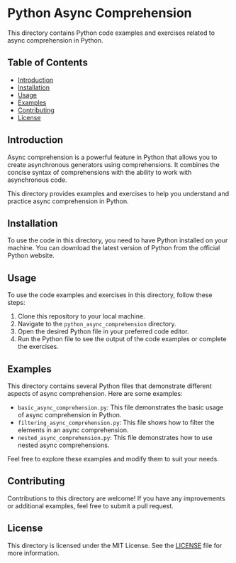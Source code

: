 # Python Async Comprehension

This directory contains Python code examples and exercises related to async comprehension in Python.

## Table of Contents

- [Introduction](#introduction)
- [Installation](#installation)
- [Usage](#usage)
- [Examples](#examples)
- [Contributing](#contributing)
- [License](#license)

## Introduction

Async comprehension is a powerful feature in Python that allows you to create asynchronous generators using comprehensions. It combines the concise syntax of comprehensions with the ability to work with asynchronous code.

This directory provides examples and exercises to help you understand and practice async comprehension in Python.

## Installation

To use the code in this directory, you need to have Python installed on your machine. You can download the latest version of Python from the official Python website.

## Usage

To use the code examples and exercises in this directory, follow these steps:

1. Clone this repository to your local machine.
2. Navigate to the `python_async_comprehension` directory.
3. Open the desired Python file in your preferred code editor.
4. Run the Python file to see the output of the code examples or complete the exercises.

## Examples

This directory contains several Python files that demonstrate different aspects of async comprehension. Here are some examples:

- `basic_async_comprehension.py`: This file demonstrates the basic usage of async comprehension in Python.
- `filtering_async_comprehension.py`: This file shows how to filter the elements in an async comprehension.
- `nested_async_comprehension.py`: This file demonstrates how to use nested async comprehensions.

Feel free to explore these examples and modify them to suit your needs.

## Contributing

Contributions to this directory are welcome! If you have any improvements or additional examples, feel free to submit a pull request.

## License

This directory is licensed under the MIT License. See the [LICENSE](LICENSE) file for more information.
